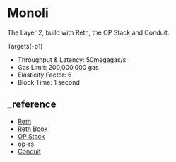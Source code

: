 # Monoli

The Layer 2, build with Reth, the OP Stack and Conduit.

Targets(-p1)
- Throughput & Latency: 50megagas/s
- Gas Limit: 200,000,000 gas
- Elasticity Factor: 6
- Block Time: 1 second

## _reference
- [Reth](https://github.com/paradigmxyz/reth)
- [Reth Book](https://reth.rs/) 
- [OP Stack](https://docs.optimism.io/stack/getting-started)
- [op-rs](https://github.com/ithacaxyz/op-rs)
- [Conduit](https://www.conduit.xyz/)